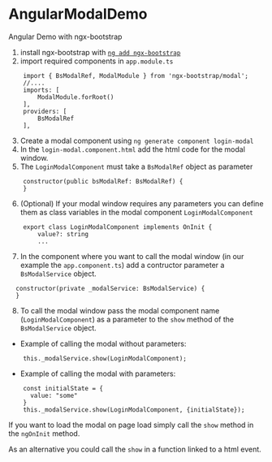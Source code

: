# AngularModalDemo
Angular Demo with ngx-bootstrap


1. install ngx-bootstrap with [`ng add ngx-bootstrap`](https://valor-software.com/ngx-bootstrap/#/documentation#getting-started)
2. import required components in `app.module.ts`
```
    import { BsModalRef, ModalModule } from 'ngx-bootstrap/modal';
    //....
    imports: [
        ModalModule.forRoot()
    ],
    providers: [
        BsModalRef
    ],
```
3. Create a modal component using `ng generate component login-modal`
4. In the `login-modal.component.html` add the html code for the modal window.
5. The `LoginModalComponent` must take a `BsModalRef` object as parameter
```
    constructor(public bsModalRef: BsModalRef) {     
    }
```
6. (Optional) If your modal window requires any parameters you can define them as class variables in the modal component `LoginModalComponent`
```
    export class LoginModalComponent implements OnInit {
        value?: string
        ...
```
7. In the component where you want to call the modal window (in our example the `app.component.ts`) add a contructor parameter
a `BsModalService` object.
```
  constructor(private _modalService: BsModalService) {
  }
```
8. To call the modal window pass the modal component name (`LoginModalComponent`) as a parameter to the `show` method of the `BsModalService` object. 
* Example of calling the modal without parameters:
```
    this._modalService.show(LoginModalComponent);
```
* Example of calling the modal with parameters:
```
    const initialState = {
      value: "some"
    }
    this._modalService.show(LoginModalComponent, {initialState});
```

If you want to load the modal on page load simply call the `show` method in the `ngOnInit` method.

As an alternative you could call the `show` in a function linked to a html event.
